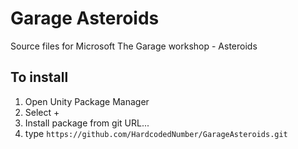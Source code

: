 # Garage Asteroids

Source files for Microsoft The Garage workshop - Asteroids

## To install

1. Open Unity Package Manager
1. Select +
1. Install package from git URL...
1. type `https://github.com/HardcodedNumber/GarageAsteroids.git`
